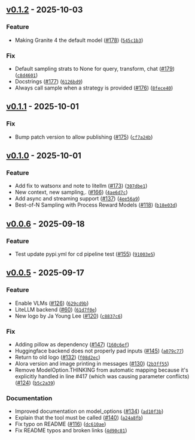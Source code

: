 ## [v0.1.2](https://github.com/generative-computing/mellea/releases/tag/v0.1.2) - 2025-10-03

### Feature

* Making Granite 4 the default model ([#178](https://github.com/generative-computing/mellea/issues/178)) ([`545c1b3`](https://github.com/generative-computing/mellea/commit/545c1b3790fa96d7d1c76878227f60a2203862b4))

### Fix

* Default sampling strats to None for query, transform, chat ([#179](https://github.com/generative-computing/mellea/issues/179)) ([`c8d4601`](https://github.com/generative-computing/mellea/commit/c8d4601bad713638a2a8e1c1062e19548f182f3c))
* Docstrings ([#177](https://github.com/generative-computing/mellea/issues/177)) ([`6126bd9`](https://github.com/generative-computing/mellea/commit/6126bd922121a080a88b69718603a15bc54f80f4))
* Always call sample when a strategy is provided ([#176](https://github.com/generative-computing/mellea/issues/176)) ([`8fece40`](https://github.com/generative-computing/mellea/commit/8fece400f1483fa593c564ad70f5b7370d3dd249))

## [v0.1.1](https://github.com/generative-computing/mellea/releases/tag/v0.1.1) - 2025-10-01

### Fix

* Bump patch version to allow publishing ([#175](https://github.com/generative-computing/mellea/issues/175)) ([`cf7a24b`](https://github.com/generative-computing/mellea/commit/cf7a24b2541c081cda8f2468bb8e7474ed2618a8))

## [v0.1.0](https://github.com/generative-computing/mellea/releases/tag/v0.1.0) - 2025-10-01

### Feature

* Add fix to watsonx and note to litellm ([#173](https://github.com/generative-computing/mellea/issues/173)) ([`307dbe1`](https://github.com/generative-computing/mellea/commit/307dbe14d430b0128e56a2ed7b735dbe93adf2a7))
* New context, new sampling,. ([#166](https://github.com/generative-computing/mellea/issues/166)) ([`4ae6d7c`](https://github.com/generative-computing/mellea/commit/4ae6d7c23e4aff63a0887dccaf7c96bc9e50121a))
* Add async and streaming support ([#137](https://github.com/generative-computing/mellea/issues/137)) ([`4ee56a9`](https://github.com/generative-computing/mellea/commit/4ee56a9f9e74302cf677377d6eab19e11ab0a715))
* Best-of-N Sampling with Process Reward Models ([#118](https://github.com/generative-computing/mellea/issues/118)) ([`b18e03d`](https://github.com/generative-computing/mellea/commit/b18e03d655f18f923202acf96a49d4acafa0701d))

## [v0.0.6](https://github.com/generative-computing/mellea/releases/tag/v0.0.6) - 2025-09-18

### Feature

* Test update pypi.yml for cd pipeline test ([#155](https://github.com/generative-computing/mellea/issues/155)) ([`91003e5`](https://github.com/generative-computing/mellea/commit/91003e572ed770da5c685cbc275facddb7700da6))

## [v0.0.5](https://github.com/generative-computing/mellea/releases/tag/v0.0.5) - 2025-09-17

### Feature

* Enable VLMs ([#126](https://github.com/generative-computing/mellea/issues/126)) ([`629cd9b`](https://github.com/generative-computing/mellea/commit/629cd9be8ab5ee4227eb662ac5f73bc0c42e668c))
* LiteLLM backend ([#60](https://github.com/generative-computing/mellea/issues/60)) ([`61d7f0e`](https://github.com/generative-computing/mellea/commit/61d7f0e2e9f5e8cc756a294b0580d27ccce2aaf6))
* New logo by Ja Young Lee ([#120](https://github.com/generative-computing/mellea/issues/120)) ([`c8837c6`](https://github.com/generative-computing/mellea/commit/c8837c695e2d6a693a441e3fc9e1fabe231b11f0))

### Fix

* Adding pillow as dependency ([#147](https://github.com/generative-computing/mellea/issues/147)) ([`160c6ef`](https://github.com/generative-computing/mellea/commit/160c6ef92fc5ca352de9daa066e6f0eda426f3d9))
* Huggingface backend does not properly pad inputs ([#145](https://github.com/generative-computing/mellea/issues/145)) ([`a079c77`](https://github.com/generative-computing/mellea/commit/a079c77d17f250faaafb0cd9bcc83972c2186683))
* Return to old logo ([#132](https://github.com/generative-computing/mellea/issues/132)) ([`f08d2ec`](https://github.com/generative-computing/mellea/commit/f08d2ec8af680ffee004ba436123a013efae7063))
* Alora version and image printing in messages ([#130](https://github.com/generative-computing/mellea/issues/130)) ([`2b3ff55`](https://github.com/generative-computing/mellea/commit/2b3ff55fcfb61ef30a26365b9497b31df7339226))
* Remove ModelOption.THINKING from automatic mapping because it's explicitly handled in line #417 (which was causing parameter conflicts) ([#124](https://github.com/generative-computing/mellea/issues/124)) ([`b5c2a39`](https://github.com/generative-computing/mellea/commit/b5c2a394e3bc62961a55310aeb5944238791dbc1))

### Documentation

* Improved documentation on model_options ([#134](https://github.com/generative-computing/mellea/issues/134)) ([`ad10f3b`](https://github.com/generative-computing/mellea/commit/ad10f3bc57a6cf68777c1f78b774414935f47a92))
* Explain that the tool must be called ([#140](https://github.com/generative-computing/mellea/issues/140)) ([`a24a8fb`](https://github.com/generative-computing/mellea/commit/a24a8fbd68b986496b563a74414f3fb8b1f02355))
* Fix typo on README ([#116](https://github.com/generative-computing/mellea/issues/116)) ([`dc610ae`](https://github.com/generative-computing/mellea/commit/dc610ae427f2b18008c537ea1737130e1f062a78))
* Fix README typos and broken links ([`4d90c81`](https://github.com/generative-computing/mellea/commit/4d90c81ea916d8f38da11182f88154219181fdd1))
